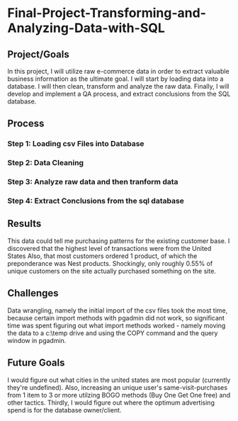 # Final-Project-Transforming-and-Analyzing-Data-with-SQL

## Project/Goals
In this project, I will utilize raw e-commerce data in order to extract valuable business information as the ultimate goal. 
I will start by loading data into a database. I will then clean, transform and analyze the raw data. 
Finally, I will develop and implement a QA process, and extract conclusions from the SQL database.

## Process
### Step 1: Loading csv Files into Database
### Step 2: Data Cleaning
### Step 3: Analyze raw data and then tranform data
### Step 4: Extract Conclusions from the sql database

## Results
This data could tell me purchasing patterns for the existing customer base.
I discovered that the highest level of transactions were from the United States
Also, that most customers ordered 1 product, of which the preponderance was Nest products. 
Shockingly, only roughly 0.55% of unique customers on the site actually purchased something on the site.

## Challenges 
Data wrangling, namely the initial import of the csv files took the most time, because certain import methods with pgadmin did not work, so significant time was spent figuring out what import methods worked - namely moving the data to a c:\temp drive and using the COPY command and the query window in pgadmin.

## Future Goals
I would figure out what cities in the united states are most popular (currently they're undefined). 
Also, increasing an unique user's same-visit-purchases from 1 item to 3 or more utilzing BOGO methods (Buy One Get One free) and other tactics.
Thirdly, I would figure out where the optimum advertising spend is for the database owner/client.

